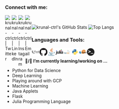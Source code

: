 ### Connect with me:

[<img align="left" alt="krunal-ctrl | Twitter" width="22px" src="https://cdn.jsdelivr.net/npm/simple-icons@v3/icons/twitter.svg" />](https://twitter.com/jethva_krunal)
[<img align="left" alt="krunal-ctrl | LinkedIn" width="22px" src="https://cdn.jsdelivr.net/npm/simple-icons@v3/icons/linkedin.svg" />](www.linkedin.com/in/krunal-jethva)
[<img align="left" alt="krunal-ctrl | Instagram" width="22px" src="https://cdn.jsdelivr.net/npm/simple-icons@v3/icons/instagram.svg" />](https://instagram.com/krunal_jethva_14)
[<img align="left" alt="krunal-ctrl | Email" width="22px" src="https://cdn.jsdelivr.net/npm/simple-icons@v3/icons/gmail.svg" />](mailto:krunaljethva90@gmail.com)
<br />


![krunal-ctrl's GitHub Stats](https://github-readme-stats.vercel.app/api?username=krunal-ctrl&show_icons=true&hide_border=true&title_color=000)
![Top Langs](https://github-readme-stats.vercel.app/api/top-langs/?username=krunal-ctrl&layout=compact&hide_border=false)
<br>

### Languages and Tools:
<img align="left" alt="Flask" width="26px" src="https://raw.githubusercontent.com/github/explore/78df643247d429f6cc873026c0622819ad797942/topics/flask/flask.png" />
<img align="left" alt="GitHub" width="26px" src="https://raw.githubusercontent.com/github/explore/78df643247d429f6cc873026c0622819ad797942/topics/github/github.png" />
<img align="left" alt="Java" width="26px" src="https://raw.githubusercontent.com/github/explore/78df643247d429f6cc873026c0622819ad797942/topics/java/java.png" />
<img align="left" alt="Julia" width="26px" src="https://raw.githubusercontent.com/github/explore/49e13f12be05e7e3f3616bb7a5030d70b259f320/topics/julia/julia.png" />
<img align="left" alt="mysql" width="26px" src="https://raw.githubusercontent.com/github/explore/49e13f12be05e7e3f3616bb7a5030d70b259f320/topics/mysql/mysql.png" />
<img align="left" alt="Python" width="26px" src="https://raw.githubusercontent.com/github/explore/78df643247d429f6cc873026c0622819ad797942/topics/python/python.png" />
<img align="left" alt="skikit-learn" width="26px" src="https://raw.githubusercontent.com/github/explore/80688e429a7d4ef2fca1e82350fe8e3517d3494d/topics/scikit-learn/scikit-learn.png" />
<img align="left" alt="Terminal" width="26px" src="https://raw.githubusercontent.com/github/explore/80688e429a7d4ef2fca1e82350fe8e3517d3494d/topics/terminal/terminal.png" />

<br>
<br>
 <summary><strong>🌱/🔭 I’m currently learning/working on ...</strong></summary>
 <ul>
   <li> Python for Data Science </li>
   <li> Deep Learning </li>
   <li> Playing around with GCP </li>
   <li> Machine Learning </li>
   <li> Java Applets</li>
   <li> Flask</li>
  <li> Julia Programming Language </li>
  </ul>

